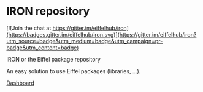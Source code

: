 IRON repository 
===============

[![Join the chat at https://gitter.im/eiffelhub/iron](https://badges.gitter.im/eiffelhub/iron.svg)](https://gitter.im/eiffelhub/iron?utm_source=badge&utm_medium=badge&utm_campaign=pr-badge&utm_content=badge)

IRON or the Eiffel package repository

An easy solution to use Eiffel packages (libraries, ...).


[Dashboard](http://waffle.io/eiffelhub/iron)
